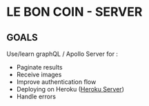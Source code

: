 # LE BON COIN - SERVER

## GOALS

Use/learn graphQL / Apollo Server for :

- Paginate results
- Receive images
- Improve authentication flow
- Deploying on Heroku ([Heroku Server](https://lbc-ced-server.herokuapp.com))
- Handle errors

